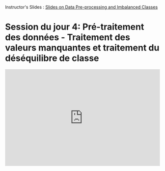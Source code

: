 <p>Instructor&#39;s Slides :&nbsp;<a href="https://bootcamps.dphi.tech/pluginfile.php/14823/mod_resource/content/1/Bharat_DataPreprocess_DPhi.pdf" target="_blank">Slides on Data Pre-processing and Imbalanced Classes</a></p>

<h1>Session du jour 4: Pré-traitement des données - Traitement des valeurs manquantes et traitement du déséquilibre de classe</h1>
<iframe width="100%" height="315" src="https://www.youtube.com/embed/vksQx1JNo8Y" title="YouTube video player" frameborder="0" allow="accelerometer; autoplay; clipboard-write; encrypted-media; gyroscope; picture-in-picture" allowfullscreen></iframe>